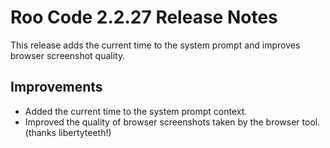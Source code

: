 # Roo Code 2.2.27 Release Notes

This release adds the current time to the system prompt and improves browser screenshot quality.

## Improvements

*   Added the current time to the system prompt context.
*   Improved the quality of browser screenshots taken by the browser tool. (thanks libertyteeth!)